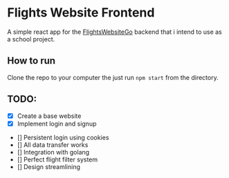 # Flights Website Frontend
A simple react app for the [FlightsWebsiteGo](https://github.com/Imnotndesh/flightsWebsiteGo) backend that i intend to use as a school project.
## How to run
Clone the repo to your computer the just run `npm start` from the directory.
## TODO:
- [x] Create a base website
- [x] Implement login and signup
- [] Persistent login using cookies
- [] All data transfer works
- [] Integration with golang
- [] Perfect flight filter system
- [] Design streamlining
